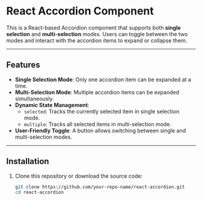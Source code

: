 # React Accordion Component

This is a React-based Accordion component that supports both **single selection** and **multi-selection** modes. Users can toggle between the two modes and interact with the accordion items to expand or collapse them.

---

## Features

- **Single Selection Mode**: Only one accordion item can be expanded at a time.
- **Multi-Selection Mode**: Multiple accordion items can be expanded simultaneously.
- **Dynamic State Management**:
  - `selected`: Tracks the currently selected item in single selection mode.
  - `multiple`: Tracks all selected items in multi-selection mode.
- **User-Friendly Toggle**: A button allows switching between single and multi-selection modes.

---

## Installation

1. Clone this repository or download the source code:
   ```bash
   git clone https://github.com/your-repo-name/react-accordion.git
   cd react-accordion
